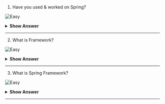 1. Have you used & worked on Spring?

![Easy](https://github.com/revaturelabs/interviewquestions/blob/dev/ComplexityTags/simple%20(2).svg)
<details>
    <summary><b> Show Answer </b></summary> 
<blockquote>
  
 Yes, we have learned various Spring modules like, Core Spring, Spring MVC, Spring Data JPA, Spring AOP, Spring Boot etc. We have implemented the RESTful microservices final capstone project as well using Spring boot.
  </blockqoute> 
</details>

---

2. What is Framework?

![Easy](https://github.com/revaturelabs/interviewquestions/blob/dev/ComplexityTags/simple%20(2).svg)
<details>
    <summary><b> Show Answer </b></summary> 
<blockquote>
  
A framework generally provides some base functionality which can be used and extend to make complex applications easily. E.g., Spring MVC It provides everything you need to get off the ground building website using the MVC pattern, it handles web requests, view, routes etc.<br>
**Explanation** <br>
A software framework, in computer programming, is an abstraction in which common code providing generic functionality can be selectively overridden or specialized by user code providing specific functionality. Frameworks are a special case of software libraries in that they are reusable abstractions of code wrapped in a well-defined Application programming interface (API), yet they contain some key distinguishing features that separate them from normal libraries.
  </blockqoute> 
</details>
    
---
  
3. What is Spring Framework?

![Easy](https://github.com/revaturelabs/interviewquestions/blob/dev/ComplexityTags/simple%20(2).svg)
<details>
    <summary><b> Show Answer </b></summary> 
<blockquote>
    
Spring is award winning dependency injection framework used to build simple, web & complex enterprise applications more easily with the set of predefined modules.
Explanation:  The Spring framework is one of the most popular application development frameworks of Java. The important feature of the spring framework is dependency injection or the Inversion of Control. With the help of Spring Framework, we are able to develop a loosely coupled application. It's packed with some nice out of the box modules like:
 1.	Spring JDBC
 2.	Spring MVC
 3.	Spring Security
 4.	Spring AOP
 5.	Spring ORM
 6.	Spring Test
    
These modules can drastically reduce the development time of an application. For example, in the early days of Java web development, we needed to write a lot of boilerplate code to insert a record into a data source. By using the **JdbcTemplate** of the Spring JDBC module, we can reduce it to a few lines of code with only a few configurations.
  </blockqoute> 
</details>

---


